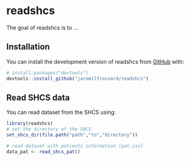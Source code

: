 
<!-- README.md is generated from README.Rmd. Please edit that file -->

# readshcs

<!-- badges: start -->
<!-- badges: end -->

The goal of readshcs is to …

## Installation

You can install the development version of readshcs from
[GitHub](https://github.com/jaromilfrossard/readshcs) with:

``` r
# install.packages("devtools")
devtools::install_github("jaromilfrossard/readshcs")
```

## Read SHCS data

You can read dataset from the SHCS using:

``` r
library(readshcs)
# set the directory of the SHCS
set_shcs_dir(file.path("path","to","directory"))

# read dataset with patients information (pat.csv)
data_pat <- read_shcs_pat()
```
